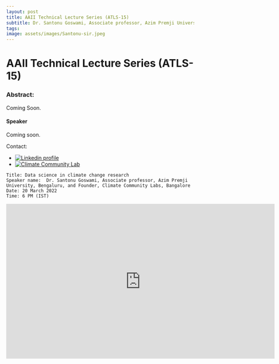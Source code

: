```yaml
---
layout: post
title: AAII Technical Lecture Series (ATLS-15)
subtitle: Dr. Santonu Goswami, Associate professor, Azim Premji University, Bengaluru, and Founder, Climate Community Lab
tags: 
image: assets/images/Santonu-sir.jpeg
---
```


# AAII Technical Lecture Series (ATLS-15) 

### Abstract:
Coming Soon.


#### Speaker
Coming soon.

Contact: 
- [![Linkedin profile]()](https://www.linkedin.com/in/santonugoswami/)
- [![Climate Community Lab]()](www.cclindia.org)




```
Title: Data science in climate change research
Speaker name:  Dr. Santonu Goswami, Associate professor, Azim Premji University, Bengaluru, and Founder, Climate Community Labs, Bangalore
Date: 20 March 2022
Time: 6 PM (IST)

```

<iframe width="720" height="415" src="https://www.youtube.com/watch?v=s-flHRDVVj4" title="YouTube video player" frameborder="0" allow="accelerometer; autoplay; clipboard-write; encrypted-media; gyroscope; picture-in-picture" allowfullscreen></iframe>
